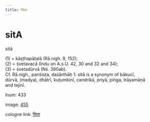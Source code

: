 ```yaml
---
title: सिता
---
```


# sitA

sitā  <div n="P" />(1) = kāṣṭhapāṭalā (Rā.nigh. 9, 152); <div n="P" />(2) = śvetavacā (Indu on A.s.U. 42, 30 and 32 and 34); <div n="P" />(3) = śvetadūrvā (Nś. 380ab). <div n="P" />Cf. Rā.nigh., pariśiṣṭa, daśārthāḥ 1: sitā is a synonym of bākucī, <div n="lb" />dūrvā, (madya), dhātrī, kuṭumbinī, candrikā, priyā, piṅga, trāyamāṇā <div n="lb" />and tejinī.

lnum: 433

image: [455](https://www.sanskrit-lexicon.uni-koeln.de/scans/csl-apidev/servepdf.php?dict=snp&page=455)

cologne link: [सिता](https://sanskrit-lexicon.uni-koeln.de/scans/csl-apidev/getword.php?dict=snp&key=सिता)

